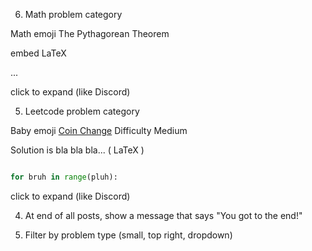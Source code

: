
6. Math problem category

Math emoji The Pythagorean Theorem

embed LaTeX

...

click to expand (like Discord)

5. Leetcode problem category

Baby emoji [Coin Change](https://leetcode.com/problems/coin-change/) Difficulty Medium

Solution is bla bla bla... ( LaTeX )

```python

for bruh in range(pluh):

```
click to expand (like Discord)

4. At end of all posts, show a message that says "You got to the end!"

8. Filter by problem type (small, top right, dropdown)